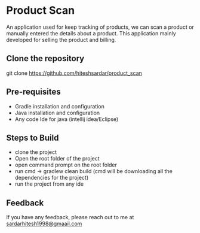 
# Product Scan

An application used for keep tracking of products, we can scan a product or manually entered the details about a product. This application mainly developed for selling the product and billing.
## Clone the repository

git clone https://github.com/hiteshsardar/product_scan
## Pre-requisites
- Gradle installation and configuration
- Java installation and configuration
- Any code Ide for java (intellij idea/Eclipse)
## Steps to Build
- clone the project
- Open the root folder of the project
- open command prompt on the root folder
- run cmd -> gradlew clean build (cmd will be downloading all the dependencies for the project)
- run the project from any ide
## Feedback

If you have any feedback, please reach out to me at sardarhitesh1998@gmaail.com

